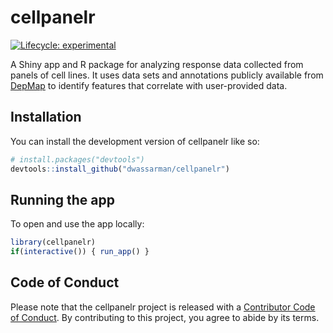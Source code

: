 
<!-- README.md is generated from README.Rmd. Please edit that file -->

# cellpanelr

<!-- badges: start -->

[![Lifecycle:
experimental](https://img.shields.io/badge/lifecycle-experimental-orange.svg)](https://lifecycle.r-lib.org/articles/stages.html#experimental)
<!-- badges: end -->

A Shiny app and R package for analyzing response data collected from
panels of cell lines. It uses data sets and annotations publicly
available from [DepMap](https://depmap.org/portal/) to identify features
that correlate with user-provided data.

## Installation

You can install the development version of cellpanelr like so:

``` r
# install.packages("devtools")
devtools::install_github("dwassarman/cellpanelr")
```

## Running the app

To open and use the app locally:

``` r
library(cellpanelr)
if(interactive()) { run_app() }
```

## Code of Conduct

Please note that the cellpanelr project is released with a [Contributor
Code of
Conduct](https://contributor-covenant.org/version/2/0/CODE_OF_CONDUCT.html).
By contributing to this project, you agree to abide by its terms.
